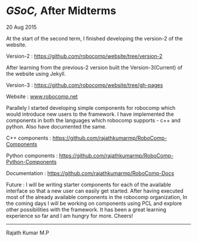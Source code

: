 # _GSoC,_ After Midterms

<span class="post-date">20 Aug 2015</span>

At the start of the second term, I finished developing the version-2 of the website.

Version-2 : https://github.com/robocomp/website/tree/version-2

After learning from the previous-2 version built the Version-3(Current) of the website using Jekyll.

Version-3 : https://github.com/robocomp/website/tree/gh-pages

Website : www.robocomp.net

Parallely I started developing simple components for robocomp which would introduce new users to the framework. I have implemented the components in both the languages which robocomp supports - c++ and python. Also have documented the same.

C++ components : https://github.com/rajathkumarmp/RoboComp-Components

Python components : https://github.com/rajathkumarmp/RoboComp-Python-Components

Documentation : https://github.com/rajathkumarmp/RoboComp-Docs

Future : I will be writing starter components for each of the available interface so that a new user can easily get started. After having executed most of the already available components in the robocomp organization, In the coming days I will be working on components using PCL and explore other possibilities with the framework. It has been a great learning experience so far and I am hungry for more. Cheers!

* * *

Rajath Kumar M.P